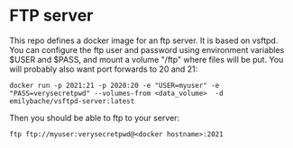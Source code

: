 FTP server
==========

This repo defines a docker image for an ftp server. It is based on vsftpd. You can configure the ftp user and password using environment variables $USER and $PASS, and mount a volume "/ftp" where files will be put. You will probably also want port forwards to 20 and 21:

	docker run -p 2021:21 -p 2020:20 -e "USER=myuser" -e "PASS=verysecretpwd" --volumes-from <data_volume>  -d emilybache/vsftpd-server:latest

Then you should be able to ftp to your server:

	ftp ftp://myuser:verysecretpwd@<docker hostname>:2021